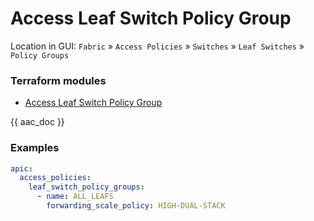 # Access Leaf Switch Policy Group

Location in GUI:
`Fabric` » `Access Policies` » `Switches` » `Leaf Switches` » `Policy Groups`

### Terraform modules

* [Access Leaf Switch Policy Group](https://registry.terraform.io/modules/netascode/access-leaf-switch-policy-group/aci/latest)

{{ aac_doc }}

### Examples

```yaml
apic:
  access_policies:
    leaf_switch_policy_groups:
      - name: ALL_LEAFS
        forwarding_scale_policy: HIGH-DUAL-STACK
```
